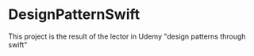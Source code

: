 # DesignPatternSwift
This project is the result of the lector in Udemy "design patterns through swift"
